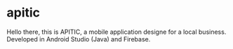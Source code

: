 # apitic

Hello there, this is APITIC, a mobile application designe for a local business. Developed in Android Studio (Java) and Firebase. 
